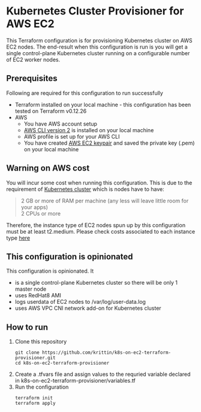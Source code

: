 
# Kubernetes Cluster Provisioner for AWS EC2 
This Terraform configuration is for provisioning Kubernetes cluster on AWS EC2 nodes.
The end-result when this configuration is run is you will get a single control-plane Kubernetes cluster running on a configurable number of EC2 worker nodes.

## Prerequisites
Following are required for this configuration to run successfully
- Terraform installed on your local machine - this configuration has been tested on Terraform v0.12.26
- AWS 
  - You have AWS account setup
  - [AWS CLI version 2](https://docs.aws.amazon.com/cli/latest/userguide/cli-chap-install.html) is installed on your local machine
  - AWS profile is set up for your AWS CLI
  - You have created [AWS EC2 keypair](https://docs.aws.amazon.com/AWSEC2/latest/UserGuide/ec2-key-pairs.html) and saved the private key (.pem) on your local machine

## Warning on AWS cost
You will incur some cost when running this configuration. This is due to the requirement of [Kubernetes cluster](https://kubernetes.io/docs/setup/production-environment/tools/kubeadm/install-kubeadm/) which is nodes have to have:
> 2 GB or more of RAM per machine (any less will leave little room for your apps)<br>
> 2 CPUs or more

Therefore, the instance type of EC2 nodes spun up by this configuration must be at least t2.medium.
Please check costs associated to each instance type [here](https://aws.amazon.com/ec2/instance-types/t2/)


## This configuration is opinionated
This configuration is opinionated. It 
- is a single control-plane Kubernetes cluster so there will be only 1 master node
- uses RedHat8 AMI 
- logs userdata of EC2 nodes to /var/log/user-data.log
- uses AWS VPC CNI network add-on for Kubernetes cluster


## How to run
1. Clone this repository
	```
    git clone https://github.com/krittin/k8s-on-ec2-terraform-provisioner.git
    cd k8s-on-ec2-terraform-provisioner
	```
2. Create a .tfvars file and assign values to the requried variable declared in k8s-on-ec2-terraform-provisioner/variables.tf
3. Run the configuration
	```
	terraform init
    terraform apply
	```
